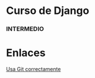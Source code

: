 # Curso de Django
### INTERMEDIO

# Enlaces
[Usa Git correctamente](https://www.atlassian.com/es/git)

